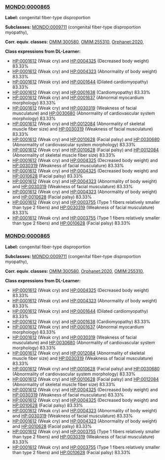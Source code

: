 
### [MONDO:0000865](http://purl.obolibrary.org/obo/MONDO_0000865)
**Label:** congenital fiber-type disproportion

**Subclasses:** [MONDO:0009711](http://purl.obolibrary.org/obo/MONDO_0009711) (congenital fiber-type disproportion myopathy), 

**Corr. equiv. classes:** [OMIM:300580](http://purl.obolibrary.org/obo/OMIM_300580), [OMIM:255310](http://purl.obolibrary.org/obo/OMIM_255310), [Orphanet:2020](http://www.orpha.net/ORDO/Orphanet_2020), 

**Class expressions from DL-Learner:**

- [HP:0001612](http://purl.obolibrary.org/obo/HP_0001612) (Weak cry) and [HP:0004325](http://purl.obolibrary.org/obo/HP_0004325) (Decreased body weight) 83.33%
- [HP:0001612](http://purl.obolibrary.org/obo/HP_0001612) (Weak cry) and [HP:0004323](http://purl.obolibrary.org/obo/HP_0004323) (Abnormality of body weight) 83.33%
- [HP:0001612](http://purl.obolibrary.org/obo/HP_0001612) (Weak cry) and [HP:0001644](http://purl.obolibrary.org/obo/HP_0001644) (Dilated cardiomyopathy) 83.33%
- [HP:0001612](http://purl.obolibrary.org/obo/HP_0001612) (Weak cry) and [HP:0001638](http://purl.obolibrary.org/obo/HP_0001638) (Cardiomyopathy) 83.33%
- [HP:0001612](http://purl.obolibrary.org/obo/HP_0001612) (Weak cry) and [HP:0001637](http://purl.obolibrary.org/obo/HP_0001637) (Abnormal myocardium morphology) 83.33%
- [HP:0001612](http://purl.obolibrary.org/obo/HP_0001612) (Weak cry) and [HP:0030319](http://purl.obolibrary.org/obo/HP_0030319) (Weakness of facial musculature) and [HP:0030680](http://purl.obolibrary.org/obo/HP_0030680) (Abnormality of cardiovascular system morphology) 83.33%
- [HP:0001612](http://purl.obolibrary.org/obo/HP_0001612) (Weak cry) and [HP:0012084](http://purl.obolibrary.org/obo/HP_0012084) (Abnormality of skeletal muscle fiber size) and [HP:0030319](http://purl.obolibrary.org/obo/HP_0030319) (Weakness of facial musculature) 83.33%
- [HP:0001612](http://purl.obolibrary.org/obo/HP_0001612) (Weak cry) and [HP:0010628](http://purl.obolibrary.org/obo/HP_0010628) (Facial palsy) and [HP:0030680](http://purl.obolibrary.org/obo/HP_0030680) (Abnormality of cardiovascular system morphology) 83.33%
- [HP:0001612](http://purl.obolibrary.org/obo/HP_0001612) (Weak cry) and [HP:0010628](http://purl.obolibrary.org/obo/HP_0010628) (Facial palsy) and [HP:0012084](http://purl.obolibrary.org/obo/HP_0012084) (Abnormality of skeletal muscle fiber size) 83.33%
- [HP:0001612](http://purl.obolibrary.org/obo/HP_0001612) (Weak cry) and [HP:0004325](http://purl.obolibrary.org/obo/HP_0004325) (Decreased body weight) and [HP:0030319](http://purl.obolibrary.org/obo/HP_0030319) (Weakness of facial musculature) 83.33%
- [HP:0001612](http://purl.obolibrary.org/obo/HP_0001612) (Weak cry) and [HP:0004325](http://purl.obolibrary.org/obo/HP_0004325) (Decreased body weight) and [HP:0010628](http://purl.obolibrary.org/obo/HP_0010628) (Facial palsy) 83.33%
- [HP:0001612](http://purl.obolibrary.org/obo/HP_0001612) (Weak cry) and [HP:0004323](http://purl.obolibrary.org/obo/HP_0004323) (Abnormality of body weight) and [HP:0030319](http://purl.obolibrary.org/obo/HP_0030319) (Weakness of facial musculature) 83.33%
- [HP:0001612](http://purl.obolibrary.org/obo/HP_0001612) (Weak cry) and [HP:0004323](http://purl.obolibrary.org/obo/HP_0004323) (Abnormality of body weight) and [HP:0010628](http://purl.obolibrary.org/obo/HP_0010628) (Facial palsy) 83.33%
- [HP:0001612](http://purl.obolibrary.org/obo/HP_0001612) (Weak cry) and [HP:0003755](http://purl.obolibrary.org/obo/HP_0003755) (Type 1 fibers relatively smaller than type 2 fibers) and [HP:0030319](http://purl.obolibrary.org/obo/HP_0030319) (Weakness of facial musculature) 83.33%
- [HP:0001612](http://purl.obolibrary.org/obo/HP_0001612) (Weak cry) and [HP:0003755](http://purl.obolibrary.org/obo/HP_0003755) (Type 1 fibers relatively smaller than type 2 fibers) and [HP:0010628](http://purl.obolibrary.org/obo/HP_0010628) (Facial palsy) 83.33%



### [MONDO:0000865](http://purl.obolibrary.org/obo/MONDO_0000865)
**Label:** congenital fiber-type disproportion

**Subclasses:** [MONDO:0009711](http://purl.obolibrary.org/obo/MONDO_0009711) (congenital fiber-type disproportion myopathy), 

**Corr. equiv. classes:** [OMIM:300580](http://purl.obolibrary.org/obo/OMIM_300580), [Orphanet:2020](http://www.orpha.net/ORDO/Orphanet_2020), [OMIM:255310](http://purl.obolibrary.org/obo/OMIM_255310), 

**Class expressions from DL-Learner:**

- [HP:0001612](http://purl.obolibrary.org/obo/HP_0001612) (Weak cry) and [HP:0004325](http://purl.obolibrary.org/obo/HP_0004325) (Decreased body weight) 83.33%
- [HP:0001612](http://purl.obolibrary.org/obo/HP_0001612) (Weak cry) and [HP:0004323](http://purl.obolibrary.org/obo/HP_0004323) (Abnormality of body weight) 83.33%
- [HP:0001612](http://purl.obolibrary.org/obo/HP_0001612) (Weak cry) and [HP:0001644](http://purl.obolibrary.org/obo/HP_0001644) (Dilated cardiomyopathy) 83.33%
- [HP:0001612](http://purl.obolibrary.org/obo/HP_0001612) (Weak cry) and [HP:0001638](http://purl.obolibrary.org/obo/HP_0001638) (Cardiomyopathy) 83.33%
- [HP:0001612](http://purl.obolibrary.org/obo/HP_0001612) (Weak cry) and [HP:0001637](http://purl.obolibrary.org/obo/HP_0001637) (Abnormal myocardium morphology) 83.33%
- [HP:0001612](http://purl.obolibrary.org/obo/HP_0001612) (Weak cry) and [HP:0030319](http://purl.obolibrary.org/obo/HP_0030319) (Weakness of facial musculature) and [HP:0030680](http://purl.obolibrary.org/obo/HP_0030680) (Abnormality of cardiovascular system morphology) 83.33%
- [HP:0001612](http://purl.obolibrary.org/obo/HP_0001612) (Weak cry) and [HP:0012084](http://purl.obolibrary.org/obo/HP_0012084) (Abnormality of skeletal muscle fiber size) and [HP:0030319](http://purl.obolibrary.org/obo/HP_0030319) (Weakness of facial musculature) 83.33%
- [HP:0001612](http://purl.obolibrary.org/obo/HP_0001612) (Weak cry) and [HP:0010628](http://purl.obolibrary.org/obo/HP_0010628) (Facial palsy) and [HP:0030680](http://purl.obolibrary.org/obo/HP_0030680) (Abnormality of cardiovascular system morphology) 83.33%
- [HP:0001612](http://purl.obolibrary.org/obo/HP_0001612) (Weak cry) and [HP:0010628](http://purl.obolibrary.org/obo/HP_0010628) (Facial palsy) and [HP:0012084](http://purl.obolibrary.org/obo/HP_0012084) (Abnormality of skeletal muscle fiber size) 83.33%
- [HP:0001612](http://purl.obolibrary.org/obo/HP_0001612) (Weak cry) and [HP:0004325](http://purl.obolibrary.org/obo/HP_0004325) (Decreased body weight) and [HP:0030319](http://purl.obolibrary.org/obo/HP_0030319) (Weakness of facial musculature) 83.33%
- [HP:0001612](http://purl.obolibrary.org/obo/HP_0001612) (Weak cry) and [HP:0004325](http://purl.obolibrary.org/obo/HP_0004325) (Decreased body weight) and [HP:0010628](http://purl.obolibrary.org/obo/HP_0010628) (Facial palsy) 83.33%
- [HP:0001612](http://purl.obolibrary.org/obo/HP_0001612) (Weak cry) and [HP:0004323](http://purl.obolibrary.org/obo/HP_0004323) (Abnormality of body weight) and [HP:0030319](http://purl.obolibrary.org/obo/HP_0030319) (Weakness of facial musculature) 83.33%
- [HP:0001612](http://purl.obolibrary.org/obo/HP_0001612) (Weak cry) and [HP:0004323](http://purl.obolibrary.org/obo/HP_0004323) (Abnormality of body weight) and [HP:0010628](http://purl.obolibrary.org/obo/HP_0010628) (Facial palsy) 83.33%
- [HP:0001612](http://purl.obolibrary.org/obo/HP_0001612) (Weak cry) and [HP:0003755](http://purl.obolibrary.org/obo/HP_0003755) (Type 1 fibers relatively smaller than type 2 fibers) and [HP:0030319](http://purl.obolibrary.org/obo/HP_0030319) (Weakness of facial musculature) 83.33%
- [HP:0001612](http://purl.obolibrary.org/obo/HP_0001612) (Weak cry) and [HP:0003755](http://purl.obolibrary.org/obo/HP_0003755) (Type 1 fibers relatively smaller than type 2 fibers) and [HP:0010628](http://purl.obolibrary.org/obo/HP_0010628) (Facial palsy) 83.33%


